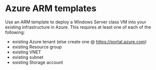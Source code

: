 # Azure ARM templates 

Use an ARM template to deploy a Windows Server class VM into your existing infrastructure in Azure. 
This requires at least one of each of the following:
 - existing Azure tenant (else create one @ https://portal.azure.com)
 - existing Resource group
 - existing VNET
 - existing subnet
 - existing Storage account
 
